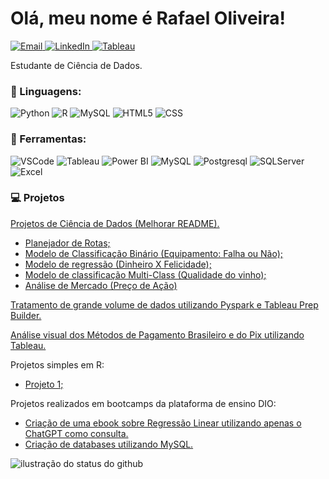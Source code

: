 <h1> Olá, meu nome é Rafael Oliveira! </h1>

<p align="left">
  <a href="mailto:rafael.oliveira994@outlook.com?subject=&cc=&bcc=" title="Email">
    <img src="https://img.shields.io/badge/-rafael.oliveira994@outlook.com-FF0000?style=flat&labelColor=FF0000&logo=gmail&logoColor=white&link=rafael.oliveira994@outlook.com" alt="Email"/>
  </a>
  <a href="https://www.linkedin.com/in/rafael-soares-de-oliveira-782609316/" title="LinkedIn">
    <img src="https://img.shields.io/badge/-Linkedin-0e76a8?style=flat&logo=Linkedin&logoColor=white&link=https://www.linkedin.com/in/rafael-soares-de-oliveira-782609316/" alt="LinkedIn"/>
  </a>
  <a href="https://public.tableau.com/app/profile/rafael.oliveira5857/vizzes" title="Tableau">
    <img src="https://img.shields.io/badge/Tableau-blue?style=flat&logo=tableau&logoColor=white&color=blue" alt="Tableau"/>
  </a>
</p>

<p align="left"> 
  Estudante de Ciência de Dados.<br>
</p>

<h3 align="left">
  🦄 Linguagens:
</h3>
<p>
  <img src="https://img.shields.io/badge/Python-blue?style=flat&logo=python&logoColor=white&color=007ACC" alt="Python"/>
  <img src="https://img.shields.io/badge/R-blue?style=flat&logo=R&logoColor=white&color=007ACC" alt="R"/>
  <img src="https://img.shields.io/badge/SQL-blue?style=flat&logoColor=white&color=007ACC" alt="MySQL"/>
  <img src="https://img.shields.io/badge/HTML-white?style=flat&logo=HTML5&logoColor=white&color=007ACC" alt="HTML5"/>
  <img src="https://img.shields.io/badge/CSS-white?style=flat&logo=CSS3&logoColor=white&color=007ACC" alt="CSS"/>
</p>

<h3 align="left">
  💼 Ferramentas:
</h3>
<p>
  <img src="https://img.shields.io/badge/-Visual%20Studio%20Code-333333?style=flat&logoColor=007ACC" alt="VSCode" />
  <img src="https://img.shields.io/badge/-Tableau-333333?style=flat&logo=salesforce&logoColor=white" alt="Tableau" />
  <img src="https://img.shields.io/badge/-Power_BI-333333?style=flat&logo=powerbi&logoColor=007ACC" alt="Power BI"/>
  <img src="https://img.shields.io/badge/mysql-333333?style=flat&logo=mysql&logoColor=white" alt="MySQL"/>
  <img src="https://img.shields.io/badge/postgresql-333333?style=flat&logo=postgresql&logoColor=white" alt="Postgresql"/>
  <img src="https://img.shields.io/badge/SQL_Server-333333?style=flat&logoColor=white" alt="SQLServer"/>
  <img src="https://img.shields.io/badge/-Excel-333333?style=flat&logo=excel&logoColor=white" alt="Excel"/>
</p>

<h3 align="left">
  💻 Projetos
</h3>
<p>
  <a href="https://github.com/Rafael-soares-oliveira/cientista_dados">Projetos de Ciência de Dados (Melhorar README).</a>
</p>
<ul>
  <li>
    <a href="https://github.com/Rafael-soares-oliveira/cientista_dados/tree/main/planejador_rotas">Planejador de Rotas;</a>
  </li>
  <li>
    <a href="https://github.com/Rafael-soares-oliveira/cientista_dados/tree/main/industrial_equipment_monitoring">Modelo de Classificação Binário (Equipamento: Falha ou Não);</a>
  </li>
  <li>
    <a href="https://github.com/Rafael-soares-oliveira/cientista_dados/tree/main/money_bring_happiness">Modelo de regressão (Dinheiro X Felicidade);</a>
  </li>
  <li>
    <a href="https://github.com/Rafael-soares-oliveira/cientista_dados/tree/main/wine_quality">Modelo de classificação Multi-Class (Qualidade do vinho);</a>
  </li>
  <li>
    <a href="https://github.com/Rafael-soares-oliveira/cientista_dados/tree/main/tesla_stock_market">Análise de Mercado (Preço de Ação)</a>
  </li>
</ul>
<p>
  <a href="https://github.com/Rafael-soares-oliveira/tratamento_grande_volume_dados">Tratamento de grande volume de dados utilizando Pyspark e Tableau Prep Builder.</a>
</p>
<p>
  <a href="https://github.com/Rafael-soares-oliveira/business_intelligence_1">Análise visual dos Métodos de Pagamento Brasileiro e do Pix utilizando Tableau.</a>
</p>
<p>
  Projetos simples em R:
</p>
<ul>
  <li>
    <a href="https://github.com/Rafael-soares-oliveira/projetos_r_1">Projeto 1;</a>
  </li>
</ul>
<p>
  Projetos realizados em bootcamps da plataforma de ensino DIO:
</p>
<ul>
  <li>
    <a href="https://github.com/Rafael-soares-oliveira/lab-natty-or-not">Criação de uma ebook sobre Regressão Linear utilizando apenas o ChatGPT como consulta.</a>
  </li>
  <li>
    <a href="https://github.com/Rafael-soares-oliveira/SQL">Criação de databases utilizando MySQL.</a>
  </li>
</ul>

<div>
  <img align='center' src="https://github-readme-stats.vercel.app/api?username=Rafael-soares-oliveira&show_icons=true&title_color=783c00&text_color=af552e&icon_color=783c00&bg_color=f8efd4&cache_seconds=2300" alt="ilustração do status do github">
</div>
